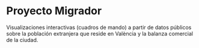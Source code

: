 # Proyecto Migrador
Visualizaciones interactivas (cuadros de mando) a partir de datos públicos sobre la población extranjera que reside en València y la balanza comercial de la ciudad.
